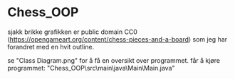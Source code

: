 # Chess_OOP

sjakk brikke grafikken er public domain CC0 (https://opengameart.org/content/chess-pieces-and-a-board) som jeg har forandret med en hvit outline.

se "Class Diagram.png" for å få en oversikt over programmet.
får å kjøre programmet: "Chess_OOP\src\main\java\Main\Main.java"
